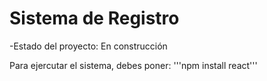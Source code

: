 <h1>Sistema de Registro</h1>

-Estado del proyecto: En construcción

Para ejercutar el sistema, debes poner:
'''npm install react'''
